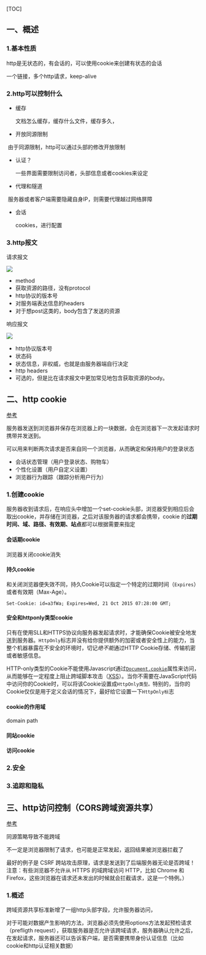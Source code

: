 [TOC]



## 一、概述

### 1.基本性质

http是无状态的，有会话的，可以使用cookie来创建有状态的会话

一个链接，多个http请求，keep-alive

### 2.http可以控制什么

* 缓存

  文档怎么缓存，缓存什么文件，缓存多久，

* 开放同源限制

​        由于同源限制，http可以通过头部的修改开放限制

* 认证？

  一些界面需要限制访问者，头部信息或者cookies来设定

* 代理和隧道

​        服务器或者客户端需要隐藏自身IP，则需要代理越过网络屏障

* 会话

  cookies，进行配置

### 3.http报文

请求报文

![](https://mdn.mozillademos.org/files/13687/HTTP_Request.png)

* method
* 获取资源的路径，没有protocol
* http协议的版本号
* 对服务端表达信息的headers
* 对于想post这类的，body包含了发送的资源

响应报文

![](https://mdn.mozillademos.org/files/13691/HTTP_Response.png)

* http协议版本号
* 状态码
* 状态信息，非权威，也就是由服务器端自行决定
* http headers
* 可选的，但是比在请求报文中更加常见地包含获取资源的body。

## 二、http cookie

[参考](mdn)

服务器发送到浏览器并保存在浏览器上的一块数据，会在浏览器下一次发起请求时携带并发送到。

可以用来判断两次请求是否来自同一个浏览器，从而确定和保持用户的登录状态

* 会话状态管理（用户登录状态、购物车）
* 个性化设置（用户自定义设置）
* 浏览器行为跟踪（跟踪分析用户行为）

### 1.创建cookie

服务器收到请求后，在响应头中增加一个set-cookie头部，浏览器受到相应后会取出cookie，并存储在浏览器，之后对该服务器的请求都会携带，cookie 的**过期时间、域、路径、有效期、站点**都可以根据需要来指定

#### 会话期cookie

浏览器关闭cookie消失

#### 持久cookie

和关闭浏览器便失效不同，持久Cookie可以指定一个特定的过期时间（`Expires`）或者有效期（Max-Age）。

```
Set-Cookie: id=a3fWa; Expires=Wed, 21 Oct 2015 07:28:00 GMT;
```

#### 安全和httponly类型cookie

只有在使用SLL和HTTPS协议向服务器发起请求时，才能确保Cookie被安全地发送到服务器。`HttpOnly`标志并没有给你提供额外的加密或者安全性上的能力，当整个机器暴露在不安全的环境时，切记*绝不能*通过HTTP Cookie存储、传输机密或者敏感信息。

HTTP-only类型的Cookie不能使用Javascript通过[`Document.cookie`](https://developer.mozilla.org/zh-CN/docs/Web/API/Document/cookie)属性来访问，从而能够在一定程度上阻止跨域脚本攻击（[XSS](https://developer.mozilla.org/en-US/docs/Glossary/XSS)）。当你不需要在JavaScript代码中访问你的Cookie时，可以将该Cookie设置成`HttpOnly类型。`特别的，当你的Cookie仅仅是用于定义会话的情况下，最好给它设置一下`HttpOnly标`志

#### cookie的作用域

domain path

#### 同站cookie

#### 访问cookie

### 2.安全

### 3.追踪和隐私

## 三、http访问控制（CORS跨域资源共享）

[参考](https://developer.mozilla.org/zh-CN/docs/Web/HTTP/Access_control_CORS)

同源策略导致不能跨域

不一定是浏览器限制了请求，也可能是正常发起，返回结果被浏览器拦截了

最好的例子是 CSRF 跨站攻击原理，请求是发送到了后端服务器无论是否跨域！注意：有些浏览器不允许从 HTTPS 的域跨域访问 HTTP，比如  Chrome 和 Firefox，这些浏览器在请求还未发出的时候就会拦截请求，这是一个特例。）

### 1.概述

跨域资源共享标准新增了一组http头部字段，允许服务器访问，

对于可能对数据产生影响的方法，浏览器必须先使用options方法发起预检请求（prefligth request），获取服务器是否允许该跨域请求，服务器确认允许之后，在发起请求，服务器还可以告诉客户端，是否需要携带身份认证信息（比如cookie和http认证相关数据）







